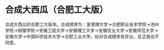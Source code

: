 # 合成大西瓜（合肥工大版） #

合成大西瓜的合肥工大版本。合成顺序为：家里蹲大学->合肥职业技术学院->池州学院->铜陵学院->安徽工程大学->安徽理工大学->安徽农业大学->安徽师范大学->安徽大学->中国科学技术大学->合肥工业大学。如对合成顺序有异议，反正我也不同意。
